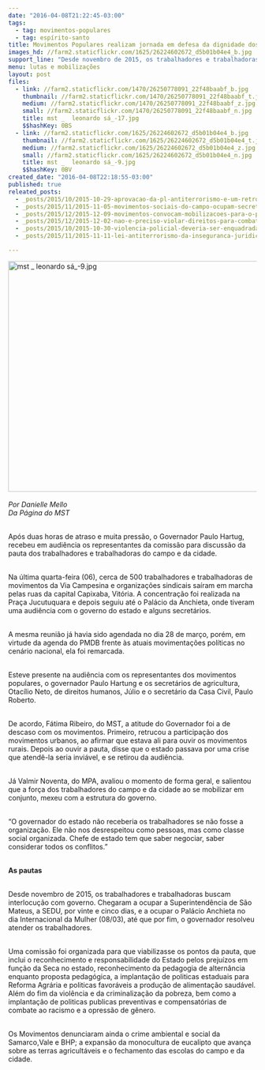 ```yaml
---
date: "2016-04-08T21:22:45-03:00"
tags:
  - tag: movimentos-populares
  - tag: espírito-santo
title: Movimentos Populares realizam jornada em defesa da dignidade dos trabalhadores
images_hd: //farm2.staticflickr.com/1625/26224602672_d5b01b04e4_b.jpg
support_line: "Desde novembro de 2015, os trabalhadores e trabalhadoras buscam interlocução com governo"
menu: lutas e mobilizações
layout: post
files:
  - link: //farm2.staticflickr.com/1470/26250778091_22f48baabf_b.jpg
    thumbnail: //farm2.staticflickr.com/1470/26250778091_22f48baabf_t.jpg
    medium: //farm2.staticflickr.com/1470/26250778091_22f48baabf_z.jpg
    small: //farm2.staticflickr.com/1470/26250778091_22f48baabf_n.jpg
    title: mst _  leonardo sá_-17.jpg
    $$hashKey: 0BS
  - link: //farm2.staticflickr.com/1625/26224602672_d5b01b04e4_b.jpg
    thumbnail: //farm2.staticflickr.com/1625/26224602672_d5b01b04e4_t.jpg
    medium: //farm2.staticflickr.com/1625/26224602672_d5b01b04e4_z.jpg
    small: //farm2.staticflickr.com/1625/26224602672_d5b01b04e4_n.jpg
    title: mst _  leonardo sá_-9.jpg
    $$hashKey: 0BV
created_date: "2016-04-08T22:18:55-03:00"
published: true
releated_posts:
  - _posts/2015/10/2015-10-29-aprovacao-da-pl-antiterrorismo-e-um-retrocesso-para-a-democracia-afirma-dirigente-do-mst.md
  - _posts/2015/11/2015-11-05-movimentos-sociais-do-campo-ocupam-secretaria-estadual-de-educacao-do-es.md
  - _posts/2015/12/2015-12-09-movimentos-convocam-mobilizacoes-para-o-proximo-dia-16-12.md
  - _posts/2015/12/2015-12-02-nao-e-preciso-violar-direitos-para-combater-a-ameaca-terrorista.md
  - _posts/2015/10/2015-10-30-violencia-policial-deveria-ser-enquadrada-na-nova-lei-sobre-terrorismo.md
  - _posts/2015/11/2015-11-11-lei-antiterrorismo-da-inseguranca-juridica-a-derrota-da-democracia.md

---
```

<p><img alt="mst _  leonardo sá_-9.jpg" height="467" src="//farm2.staticflickr.com/1625/26224602672_d5b01b04e4_b.jpg" width="700" /><br />
<br />
<em>Por Danielle Mello<br />
Da P&aacute;gina do MST</em></p>

<p><br />
Ap&oacute;s duas horas de atraso e muita press&atilde;o, o Governador Paulo Hartug, recebeu em audi&ecirc;ncia os representantes da comiss&atilde;o para discuss&atilde;o da pauta dos trabalhadores e trabalhadoras do campo e da cidade.</p>

<p><br />
Na &uacute;ltima quarta-feira (06), cerca de 500 trabalhadores e trabalhadoras de movimentos da Via Campesina e organiza&ccedil;&otilde;es sindicais sa&iacute;ram em marcha pelas ruas da capital Capixaba, Vit&oacute;ria. A concentra&ccedil;&atilde;o foi realizada na Pra&ccedil;a Jucutuquara e depois seguiu at&eacute; o Pal&aacute;cio da Anchieta, onde tiveram uma audi&ecirc;ncia com o governo do estado e alguns secret&aacute;rios.</p>

<p><br />
A mesma reuni&atilde;o j&aacute; havia sido agendada no dia 28 de mar&ccedil;o, por&eacute;m, em virtude da agenda do PMDB frente &agrave;s atuais movimenta&ccedil;&otilde;es pol&iacute;ticas no cen&aacute;rio nacional, ela foi remarcada.</p>

<p><br />
Esteve&nbsp;presente na audi&ecirc;ncia com os representantes dos movimentos populares, o governador Paulo Hartung e os secret&aacute;rios de agricultura, Otac&iacute;lio Neto, de direitos humanos, J&uacute;lio e o secret&aacute;rio da Casa Civil, Paulo Roberto.</p>

<p><br />
De acordo, F&aacute;tima Ribeiro, do MST, a atitude do Governador foi a de descaso com os movimentos. Primeiro, retrucou a participa&ccedil;&atilde;o dos movimentos urbanos, ao afirmar que estava ali para ouvir os movimentos rurais. Depois ao ouvir a pauta, disse que o estado passava por uma crise que atend&ecirc;-la seria invi&aacute;vel, e se retirou da audi&ecirc;ncia.</p>

<p><br />
J&aacute; Valmir Noventa, do MPA, avaliou o momento de forma geral, e salientou que a for&ccedil;a dos trabalhadores do campo e da cidade ao se mobilizar em conjunto, mexeu com a estrutura do governo.</p>

<p><br />
&ldquo;O governador do estado n&atilde;o receberia os trabalhadores se n&atilde;o fosse a organiza&ccedil;&atilde;o. Ele n&atilde;o nos desrespeitou como pessoas, mas como classe social organizada. Chefe de estado tem que saber negociar, saber considerar todos os conflitos.&rdquo;</p>

<p><br />
<strong>As pautas</strong></p>

<p><br />
Desde novembro de 2015, os trabalhadores e trabalhadoras buscam interlocu&ccedil;&atilde;o com governo. Chegaram a ocupar a Superintend&ecirc;ncia de S&atilde;o Mateus, a SEDU, por vinte e cinco dias, e a ocupar o Pal&aacute;cio Anchieta no dia Internacional da Mulher (08/03), at&eacute; que por fim, o governador resolveu atender os trabalhadores.</p>

<p><br />
Uma comiss&atilde;o foi organizada para que viabilizasse os pontos da pauta, que inclui o reconhecimento e responsabilidade do Estado pelos preju&iacute;zos em fun&ccedil;&atilde;o da Seca no estado, reconhecimento da pedagogia de altern&acirc;ncia enquanto proposta pedag&oacute;gica, a implanta&ccedil;&atilde;o de politicas estaduais para Reforma Agr&aacute;ria e politicas favor&aacute;veis a produ&ccedil;&atilde;o de alimenta&ccedil;&atilde;o saud&aacute;vel. Al&eacute;m do fim da viol&ecirc;ncia e da criminaliza&ccedil;&atilde;o da pobreza, bem como a implanta&ccedil;&atilde;o de politicas publicas preventivas e compensat&oacute;rias de combate ao racismo e a opress&atilde;o de g&ecirc;nero.</p>

<p><br />
Os Movimentos denunciaram ainda o crime ambiental e social da Samarco,Vale e BHP; a expans&atilde;o da monocultura de eucalipto que avan&ccedil;a sobre as terras agricult&aacute;veis e o fechamento das escolas do campo e da cidade.</p>
